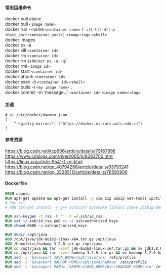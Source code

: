 #### 常用运维命令

docker pull alpine  
docker pull `<image name>`  
docker run --name `<container name>` `[-i][-t][-d][-p <host_port:container_port>]` `<image:tag>` `<shell>`  
docker images  
docker ps -a  
docker kill `<container id>`  
docker rm `<container id>`  
docker rm `$(docker ps -a -q)`  
docker rmi `<image id>`  
docker start `<container id>`  
docker attach `<container id>`  
docker exec -it `<container id>` `<shell>`  
docker build -t `<my image name>` .  
docker commit -m 'message...' `<container id>` `<image name>`:`<tag>`   

#### 加速

```
# vi /etc/docker/daemon.json
{
    "registry-mirrors": ["https://docker.mirrors.ustc.edu.cn"]
}
```

#### 参考资源

https://blog.csdn.net/kcp606/article/details/79167898  
https://www.cnblogs.com/river2005/p/8283700.html  
https://linux.cn/article-9541-1-rel.html  
https://blog.csdn.net/qq_40794266/article/details/83793241  
https://blog.csdn.net/qq_33285112/article/details/78593906

#### Dockerfile

``` Dockerfile
FROM ubuntu
RUN apt-get update && apt-get install -y vim zip unzip net-tools iputils-ping openssh-client openssh-server
# for c++
# RUN apt-get install -y g++ autoconf automake libtool cmake zlib1g-dev pkg-config libssl-dev

RUN ssh-keygen -t rsa -P '' -f ~/.ssh/id_rsa
RUN cat ~/.ssh/id_rsa.pub >> ~/.ssh/authorized_keys
RUN chmod 0600 ~/.ssh/authorized_keys

RUN mkdir /opt/java
ADD /opt/java/jdk-8u162-linux-x64.tar.gz /opt/java
ADD /home/dist/hadoop-3.2.0.tar.gz /opt/java
RUN cd /opt/java && tar -xzvf jdk-8u162-linux-x64.tar.gz && mv jdk1.8.0_162 jdk
RUN cd /opt/java && tar -xzvf hadoop-3.2.0.tar.gz && mv hadoop-3.2.0 hadoop
RUN sed -i '$a\export JAVA_HOME=/opt/java/jdk' /etc/profile
RUN sed -i '$a\export HADOOP_HOME=/opt/java/hadoop' /etc/profile
RUN sed -i '$a\export PATH=.:$PATH:$JAVA_HOME/bin:$HADOOP_HOME/bin' /etc/profile
```